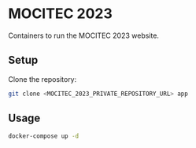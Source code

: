 # MOCITEC 2023

Containers to run the MOCITEC 2023 website.

## Setup

Clone the repository:

```bash
git clone <MOCITEC_2023_PRIVATE_REPOSITORY_URL> app
```

## Usage

```bash
docker-compose up -d
```

